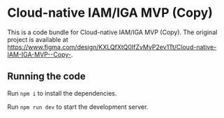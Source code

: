 
  # Cloud-native IAM/IGA MVP (Copy)

  This is a code bundle for Cloud-native IAM/IGA MVP (Copy). The original project is available at https://www.figma.com/design/KXLQfXtQ0IfZvMyP2ev1Tt/Cloud-native-IAM-IGA-MVP--Copy-.

  ## Running the code

  Run `npm i` to install the dependencies.

  Run `npm run dev` to start the development server.
  